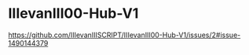 # IIIevanIII00-Hub-V1

https://github.com/IIIevanIIISCRIPT/IIIevanIII00-Hub-V1/issues/2#issue-1490144379

